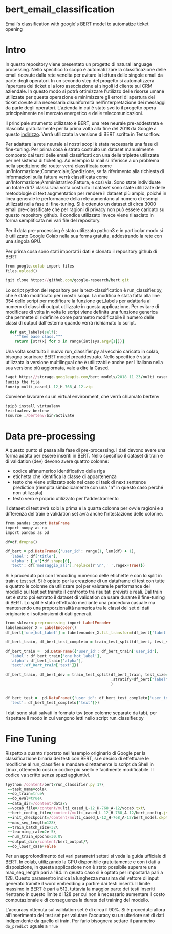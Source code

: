 # bert_email_classification
Email's classification with google's BERT model to automatize ticket opening

# Intro

In questo repository viene presentato un progetto di natural language processing. Nello specifico lo scopo è automatizzare la classificazione delle email ricevute dalla rete vendita per evitare la lettura delle singole email da parte degli operatori. In un secondo step del progetto si automatizzerà l'apertura dei ticket e la loro associazione ai singoli id cliente sul CRM aziendale. In questo modo si potrà ottimizzare l'utilizzo delle risorse umane utilizzate per questa operazione e minimizzare gli errori di apertura dei ticket dovute alla necessaria disuniformità nell'interpretazione dei messaggi da parte degli operatori.
L'azienda in cui è stato svolto il progetto opera principalmente nel mercato energetico e delle telecomunicazioni.

Il principale strumento utilizzato è BERT, una rete neurale pre-addestrata e rilasciata gratuitamente per la prima volta alla fine del 2018 da Google a questo [indirizzo](https://github.com/google-research/bert). Verrà utilizzata la versione di BERT scritta in Tensorflow.

Per adattare la rete neurale ai nostri scopi è stata necessaria una fase di fine-tuning. Per prima cosa è strato costruito un dataset manualmente composto dai testi delle email classificati con una delle triplette utilizzate per nel sistema di ticketing. Ad esempio la mail si riferisce a un problema nella spedizione del router verrà classificata come un'Informazione;Commerciale;Spedizione, se fa riferimento alla richiesta di informazioni sulla fattura verrà classificata come un'Informazione;Amministrativo;Fattura, e così via. Sono state individuate un totale di 17 classi.
Una volta costruito il dataset sono state utilizzate delle metodologie di text augmentation per rendere il dataset più ampio, poiché in linea generale le performance della rete aumentano al numero di esempi utilizzati nella fase di fine-tuning. Si è ottenuto un dataset di circa 3000 email pre-classificate che per ragioni di privacy non può essere caricato su questo repository github. Il condice utilizzato invece viene rilasciato in forma semplificata nei vari file del repository.

Per il data pre-processing è stato utilizzato python3 e in particolar modo si è utilizzato Google Colab nella sua forma gratuita, addestrando la rete con una singola GPU.

Per prima cosa sono stati importati i dati e clonato il repository github di BERT

```ruby
from google.colab import files
files.upload()

!git clone https://github.com/google-research/bert.git
```

Lo script python del repository per la text-classification è run_classifier.py, che è stato modificato per i nostri scopi. La modifica è stata fatta alla line 354 dello script per modificare la funzione get_labels per adattarla al numero di classi di output utilizzate in questa applicazione. Per evitare di modificare di volta in volta lo script viene definita una funzione generica che permette di ridefinire come parametro modificabile il numero delle classi di output dall'esterno quando verrà richiamato lo script.

```ruby
  def get_labels(self):
    """See base class."""
    return [str(x) for x in range(int(sys.argv[1]))]
```

Una volta sostituito il nuovo run_classifier.py al vecchio caricato in colab, bisogna scaricare BERT model preaddestrato. Nello specifico è stata utilizzata la versione multilingual che è utilizzabile anche per l'italiano nella sua versione più aggiornata, vale a dire la Cased.

```ruby
!wget https://storage.googleapis.com/bert_models/2018_11_23/multi_cased_L-12_H-768_A-12.zip
!unzip the file
!unzip multi_cased_L-12_H-768_A-12.zip
```

Conviene lavorare su un virtual environment, che verrà chiamato bertenv

```ruby
!pip3 install virtualenv
!virtualenv bertenv
!source ./bertenv/bin/activate
```

# Data pre-processing

A questo punto si passa alla fase di pre-processing. I dati devono avere una forma adatta per essere inseriti in BERT. Nello specifico il dataset di train e di validation (dev) devono avere quattro colonne:
* codice alfanumerico identificativo della riga
* etichetta che identifica la classe di appartenenza
* testo che viene utilizzato solo nel caso di task di next sentence prediction (riempita simbolicamente con una "a" in questo caso perché non utilizzata)
* testo vero e proprio utilizzato per l'addestramento

Il dataset di test avrà solo la prima e la quarta colonna per ovvie ragioni e a differenza del train e validation set avrà anche l'intestazione delle colonne.

```ruby
from pandas import DataFrame
import numpy as np
import pandas as pd

df=df.dropna()

df_bert = pd.DataFrame({'user_id': range(1, len(df) + 1),
  'label': df['title'],
  'alpha': ['a']*df.shape[0],
  'text': df['messaggio_all'].replace(r'\n',' ',regex=True)})
```

Si è proceduto poi con l'encoding numerico delle etichette e con lo split in train e test set. Si è optato per la creazione di un dataframe di test con tutte e quattro le colonne da utilizzare poi per valutare le performance del modello sul test set tramite il confronto tra risultati previsti e reali. Dal train set è stato poi estratto il dataset di validation da usare durante il fine-tuning di BERT. Lo split è stato effettuato mediante una procedura casuale ma mantenendo una proporzionalità numerica tra le classi del set di dati originario e i sottoinsiemi di dati generati.

```ruby
from sklearn.preprocessing import LabelEncoder
labelencoder_X = LabelEncoder()
df_bert['one_hot_label'] = labelencoder_X.fit_transform(df_bert['label'])

df_bert_train, df_bert_test_completo = train_test_split(df_bert, test_size=0.2, random_state=1234,stratify=df_bert["label"])

df_bert_train =  pd.DataFrame({'user_id': df_bert_train['user_id'],
  'label': df_bert_train['one_hot_label'],
  'alpha': df_bert_train['alpha'],
  'text':df_bert_train['text']})

df_bert_train, df_bert_dev = train_test_split(df_bert_train, test_size=0.10, random_state=1234
                                              ,stratify=df_bert["label"]
                                              )


df_bert_test =  pd.DataFrame({'user_id': df_bert_test_completo['user_id'],
  'text': df_bert_test_completo['text']})
```

I dati sono stati salvati in formato tsv (con colonne separate da tab), per rispettare il modo in cui vengono letti nello script run_classifier.py


# Fine Tuning
Rispetto a quanto riportato nell'esempio originario di Google per la classificazione binaria dei testi con BERT, si è deciso di effettuare le modifiche al run_classifier e mandare direttamente lo script da Shell in Linux, ottenendo così un codice più snello e facilmente modificabile. Il codice va scritto senza spazi aggiuntivi.

```ruby
!python /content/bert/run_classifier.py 17\
 --task_name=cola\
 --do_train=true\
 --do_eval=true\
 --data_dir=/content/data/\
 --vocab_file=/content/multi_cased_L-12_H-768_A-12/vocab.txt\
 --bert_config_file=/content/multi_cased_L-12_H-768_A-12/bert_config.json\
 --init_checkpoint=/content/multi_cased_L-12_H-768_A-12/bert_model.ckpt\
 --max_seq_length=128\
 --train_batch_size=32\
 --learning_rate=2e-5\
 --num_train_epochs=30.0\
 --output_dir=/content/bert_output/\
 --do_lower_case=False
```

Per un approfondimento dei vari parametri settati si veda la guida ufficiale di BERT.
In colab, utilizzando la GPU disponibile gratuitamente e con i dati a disposizione, in questa applicazione non è stato possibile superare una max_seq_length pari a 194. In qeusto caso si è optato per impostarla pari a 128. Questo paramentro indica la lunghezza massima del vettore di input generato tramite il word embedding a partire dai testi inseriti. Il limite massimo in BERT è pari a 512, tuttavia la maggior parte dei testi inseriti rientrano in questo limite di 128 per cui non è necessario aumentare il costo computazionale e di conseguenza la durata del training del modello.

L'accuracy ottenuta sul validation set è di circa il 90%. Si è proceduto allora all'inserimento del test set per valutare l'accuracy su un ulteriore set di dati indipendente da quello di train. Per farlo bisognerà settare il parametro ```do_predict``` uguale a ```True```
